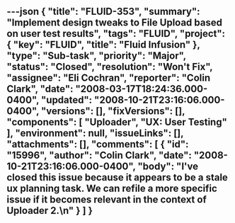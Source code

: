 ---json
{
  "title": "FLUID-353",
  "summary": "Implement design tweaks to File Upload based on user test results",
  "tags": "FLUID",
  "project": {
    "key": "FLUID",
    "title": "Fluid Infusion"
  },
  "type": "Sub-task",
  "priority": "Major",
  "status": "Closed",
  "resolution": "Won't Fix",
  "assignee": "Eli Cochran",
  "reporter": "Colin Clark",
  "date": "2008-03-17T18:24:36.000-0400",
  "updated": "2008-10-21T23:16:06.000-0400",
  "versions": [],
  "fixVersions": [],
  "components": [
    "Uploader",
    "UX: User Testing"
  ],
  "environment": null,
  "issueLinks": [],
  "attachments": [],
  "comments": [
    {
      "id": "15996",
      "author": "Colin Clark",
      "date": "2008-10-21T23:16:06.000-0400",
      "body": "I've closed this issue because it appears to be a stale ux planning task. We can refile a more specific issue if it becomes relevant in the context of Uploader 2.\n"
    }
  ]
}
---

        